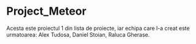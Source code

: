 # Project_Meteor

Acesta este proiectul 1 din lista de proiecte, iar echipa care l-a creat este urmatoarea:
Alex Tudosa,
Daniel Stoian,
Raluca Gherase.
